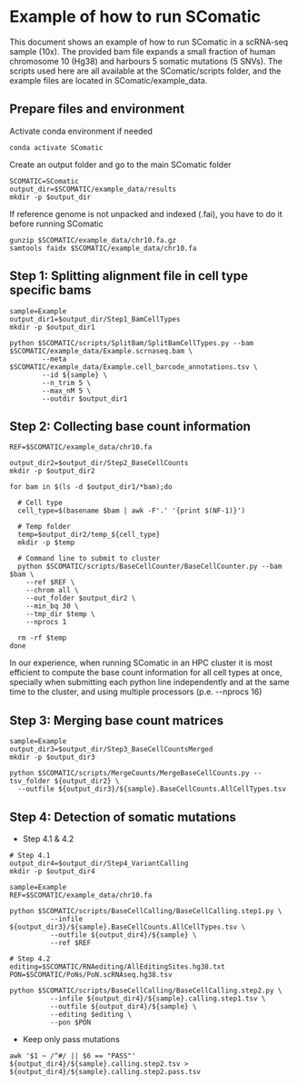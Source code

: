 # Example of how to run SComatic
This document shows an example of how to run SComatic in a scRNA-seq sample (10x). The provided bam file expands a small fraction of human chromosome 10 (Hg38) and harbours 5 somatic mutations (5 SNVs). The scripts used here are all available at the SComatic/scripts folder, and the example files are located in SComatic/example_data. 

## Prepare files and environment

Activate conda environment if needed
```
conda activate SComatic
```

Create an output folder and go to the main SComatic folder
```
SCOMATIC=SComatic
output_dir=$SCOMATIC/example_data/results
mkdir -p $output_dir
```

If reference genome is not unpacked and indexed (.fai), you have to do it before running SComatic
```
gunzip $SCOMATIC/example_data/chr10.fa.gz
samtools faidx $SCOMATIC/example_data/chr10.fa
```

## Step 1: Splitting alignment file in cell type specific bams
```
sample=Example
output_dir1=$output_dir/Step1_BamCellTypes
mkdir -p $output_dir1

python $SCOMATIC/scripts/SplitBam/SplitBamCellTypes.py --bam $SCOMATIC/example_data/Example.scrnaseq.bam \
        --meta $SCOMATIC/example_data/Example.cell_barcode_annotations.tsv \
        --id ${sample} \
        --n_trim 5 \
        --max_nM 5 \
        --outdir $output_dir1
```

## Step 2: Collecting base count information

```
REF=$SCOMATIC/example_data/chr10.fa

output_dir2=$output_dir/Step2_BaseCellCounts
mkdir -p $output_dir2

for bam in $(ls -d $output_dir1/*bam);do
  
  # Cell type
  cell_type=$(basename $bam | awk -F'.' '{print $(NF-1)}')

  # Temp folder
  temp=$output_dir2/temp_${cell_type}
  mkdir -p $temp

  # Command line to submit to cluster
  python $SCOMATIC/scripts/BaseCellCounter/BaseCellCounter.py --bam $bam \
    --ref $REF \
    --chrom all \
    --out_folder $output_dir2 \
    --min_bq 30 \
    --tmp_dir $temp \
    --nprocs 1

  rm -rf $temp
done
```

In our experience, when running SComatic in an HPC cluster it is most efficient to compute the base count information for all cell types at once, specially when submitting each python line independently and at the same time to the cluster, and using multiple processors (p.e. --nprocs 16) 

## Step 3: Merging base count matrices
```
sample=Example
output_dir3=$output_dir/Step3_BaseCellCountsMerged
mkdir -p $output_dir3

python $SCOMATIC/scripts/MergeCounts/MergeBaseCellCounts.py --tsv_folder ${output_dir2} \
  --outfile ${output_dir3}/${sample}.BaseCellCounts.AllCellTypes.tsv
```

## Step 4: Detection of somatic mutations

- Step 4.1 & 4.2
```
# Step 4.1
output_dir4=$output_dir/Step4_VariantCalling
mkdir -p $output_dir4

sample=Example
REF=$SCOMATIC/example_data/chr10.fa

python $SCOMATIC/scripts/BaseCellCalling/BaseCellCalling.step1.py \
          --infile ${output_dir3}/${sample}.BaseCellCounts.AllCellTypes.tsv \
          --outfile ${output_dir4}/${sample} \
          --ref $REF

# Step 4.2
editing=$SCOMATIC/RNAediting/AllEditingSites.hg38.txt
PON=$SCOMATIC/PoNs/PoN.scRNAseq.hg38.tsv

python $SCOMATIC/scripts/BaseCellCalling/BaseCellCalling.step2.py \
          --infile ${output_dir4}/${sample}.calling.step1.tsv \
          --outfile ${output_dir4}/${sample} \
          --editing $editing \
          --pon $PON
```

- Keep only pass mutations
```
awk '$1 ~ /^#/ || $6 == "PASS"' ${output_dir4}/${sample}.calling.step2.tsv > ${output_dir4}/${sample}.calling.step2.pass.tsv
```

